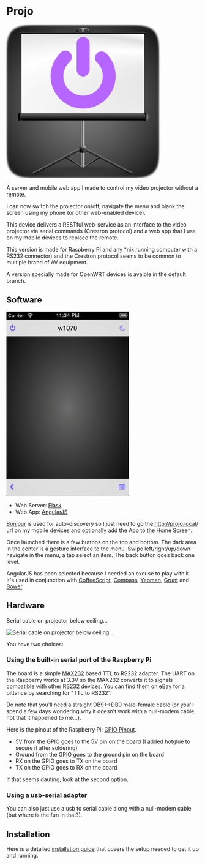 # Projo

![Logo](ios-webapp-baseimage.png)

A server and mobile web app I made to control my video projector without a
remote.

I can now switch the projector on/off, navigate the menu and blank the screen
using my phone (or other web-enabled device).

This device delivers a RESTful web-service as an interface to the video
projector via serial commands (Crestron protocol) and a web app that I use
on my mobile devices to replace the remote.

This version is made for Raspberry Pi and any \*nix running computer with a RS232 connector) and the
Crestron protocol seems to be common to multiple brand of AV equipment.

A version specially made for OpenWRT devices is avaible in the default branch.

## Software

![Screenshot](screenshot.png)

 * Web Server: [Flask](http://flask.pocoo.org)
 * Web App: [AngularJS](http://angularjs.org)

[Bonjour](http://en.wikipedia.org/wiki/Bonjour_%28software%29) is used for
auto-discovery so I just need to go the http://projo.local/ url on my mobile
devices and optionally add the App to the Home Screen.

Once launched there is a few buttons on the top and bottom. The dark area in
the center is a gesture interface to the menu. Swipe left/right/up/down
navigate in the menu, a tap select an item. The back button goes back one level.

AngularJS has been selected because I needed an excuse to play with it. It's used
in conjunction with [CoffeeScript](http://coffeescript.org), [Compass](http://compass-style.org), [Yeoman](http://yeoman.io), [Grunt](http://gruntjs.com) and [Bower](http://bower.io).

## Hardware

Serial cable on projector below ceiling...

![Serial cable on projector below ceiling...](http://farm3.staticflickr.com/2890/9703297446_a1c43fa01d_c.jpg)

You have two choices:

### Using the built-in serial port of the Raspberry Pi

The board is a simple [MAX232](http://en.wikipedia.org/wiki/MAX232) based TTL
to RS232 adapter. The UART on the Raspberry works at 3.3V so the MAX232 converts
it to signals compatible with other RS232 devices. You can find them on eBay
for a pittance by searching for "TTL to RS232".

Do note that you'll need a straight DB9<->DB9 male-female cable (or you'll
spend a few days wondering why it doesn't work with a null-modem cable, not
that it happened to me...).

Here is the pinout of the Raspberry Pi: [GPIO Pinout](http://elinux.org/RPi_Low-level_peripherals#General_Purpose_Input.2FOutput_.28GPIO.29).

* 5V from the GPIO goes to the 5V pin on the board (I added hotglue to secure
  it after soldering)
* Ground from the GPIO goes to the ground pin on the board
* RX on the GPIO goes to TX on the board
* TX on the GPIO goes to RX on the board

If that seems dauting, look at the second option.

### Using a usb-serial adapter

You can also just use a usb to serial cable along with a null-modem cable (but
where is the fun in that?).

## Installation

Here is a detailed [installation guide](INSTALL.md) that covers the setup needed to get it up and running.
